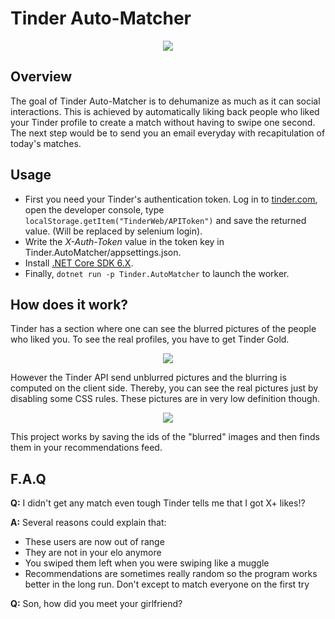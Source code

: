 # Tinder Auto-Matcher

<p align="center"><img src="https://user-images.githubusercontent.com/9092290/68415516-d6463600-0192-11ea-9820-ba391e4582f3.png"></p>

## Overview
The goal of Tinder Auto-Matcher is to dehumanize as much as it can social interactions. This is achieved by automatically
liking back people who liked your Tinder profile to create a match without having to swipe one second. The next step would be to
send you an email everyday with recapitulation of today's matches.

## Usage
- First you need your Tinder's authentication token. Log in to [tinder.com](https://tinder.com), open the developer console, type `localStorage.getItem("TinderWeb/APIToken")` and save the returned value. (Will be replaced by selenium login).
- Write the _X-Auth-Token_ value in the token key in Tinder.AutoMatcher/appsettings.json.
- Install [.NET Core SDK 6.X](https://dotnet.microsoft.com/download).
- Finally, `dotnet run -p Tinder.AutoMatcher` to launch the worker.

## How does it work?
Tinder has a section where one can see the blurred pictures of the people who liked you.
To see the real profiles, you have to get Tinder Gold.
<p align="center"><img src="https://user-images.githubusercontent.com/9092290/68415518-d6463600-0192-11ea-8c1e-be4a3e32d021.jpg"></p>

However the Tinder API send unblurred pictures and the blurring is computed on the client side.
Thereby, you can see the real pictures just by disabling some CSS rules. These pictures are in very low definition though.
<p align="center"><img src="https://user-images.githubusercontent.com/9092290/68415517-d6463600-0192-11ea-8606-0e61ac9a6320.jpg"></p>

This project works by saving the ids of the "blurred" images and then finds them in your recommendations feed.

## F.A.Q
**Q:** I didn't get any match even tough Tinder tells me that I got X+ likes!?

**A:** Several reasons could explain that:
- These users are now out of range
- They are not in your elo anymore
- You swiped them left when you were swiping like a muggle
- Recommendations are sometimes really random so the program works better in the long run. Don't except to match everyone on the first try

**Q:** Son, how did you meet your girlfriend?
